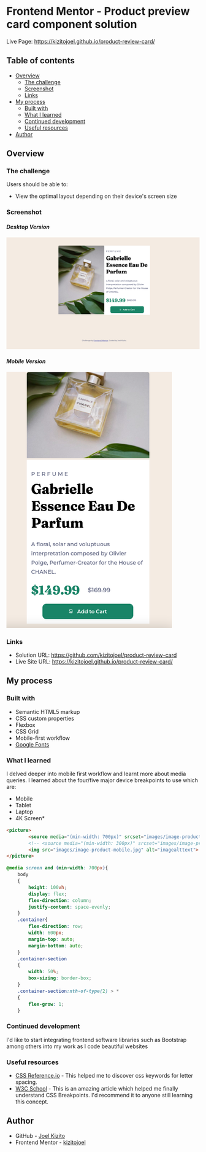 # Frontend Mentor - Product preview card component solution

Live Page: https://kizitojoel.github.io/product-review-card/


## Table of contents

- [Overview](#overview)
  - [The challenge](#the-challenge)
  - [Screenshot](#screenshot)
  - [Links](#links)
- [My process](#my-process)
  - [Built with](#built-with)
  - [What I learned](#what-i-learned)
  - [Continued development](#continued-development)
  - [Useful resources](#useful-resources)
- [Author](#author)

## Overview

### The challenge

Users should be able to:

- View the optimal layout depending on their device's screen size

### Screenshot
#### _Desktop Version_

![](./product-screenshot.jpg)

#### _Mobile Version_

![](./product-screenshot-mobile.jpg)

### Links

- Solution URL: https://github.com/kizitojoel/product-review-card
- Live Site URL: https://kizitojoel.github.io/product-review-card/

## My process

### Built with

- Semantic HTML5 markup
- CSS custom properties
- Flexbox
- CSS Grid
- Mobile-first workflow
- [Google Fonts](https://fonts.google.com/)



### What I learned

I delved deeper into mobile first workflow and learnt more about media queries. I learned about the four/five major device breakpoints to use which are:
- Mobile
- Tablet
- Laptop
- 4K Screen*

```html
<picture>
        <source media="(min-width: 700px)" srcset="images/image-product-desktop.jpg">
        <!-- <source media="(min-width: 300px)" srcset="images/image-product-mobile.jpg"> -->
        <img src="images/image-product-mobile.jpg" alt="imagealttext">
</picture>
```
```css
@media screen and (min-width: 700px){
    body
    {
        height: 100vh;
        display: flex;
        flex-direction: column;
        justify-content: space-evenly;
    }
    .container{
        flex-direction: row;
        width: 600px;
        margin-top: auto;
        margin-bottom: auto;
    }
    .container-section
    {
        width: 50%;
        box-sizing: border-box;
    }
    .container-section:nth-of-type(2) > *
    {
        flex-grow: 1;
    }
```

### Continued development

I'd like to start integrating frontend software libraries such as Bootstrap among others into my work as I code beautiful websites

### Useful resources

- [CSS Reference.io](https://cssreference.io/property/letter-spacing/) - This helped me to discover css keywords for letter spacing.
- [W3C School](https://www.w3schools.com/css/css_rwd_mediaqueries.asp) - This is an amazing article which helped me finally understand CSS Breakpoints. I'd recommend it to anyone still learning this concept.

## Author

- GitHub - [Joel Kizito](https://github.com/kizitojoel)
- Frontend Mentor - [kizitojoel](https://www.frontendmentor.io/profile/kizitojoel)
